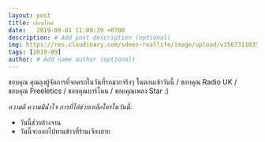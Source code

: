 ```yaml
---
layout: post
title: เดือนใหม่
date:   2019-09-01 11:09:39 +0700
description: # Add post description (optional)
img: https://res.cloudinary.com/sdees-reallife/image/upload/v1567311035/line_1567301116740.jpgg # Add image post (optional)
tags: [2019-09]
author: # Add name author (optional)
---
```

ขอบคุณ คุณลุงผู้จัดการที่จอดรถในวันที่รถมากจริงๆ ในตอนเช้าวันนี้ / ขอบคุณ Radio UK / ขอบคุณ Freeletics / ขอบคุณบาร์โหน / ขอบคุณเพลง Star :)

<i class="fa fa-child" style="color:plum"></i>

*ความดี ความมีน้ำใจ การที่ได้ช่วยเหลือใครในวันนี้*:

- วันนี้ช่วยล้างจาน
- วันนี้จะออกไปทานข้าวที่ร้านเจียงฮาย
